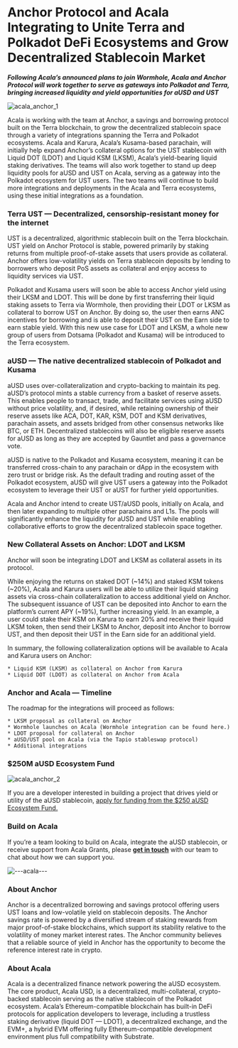 # Anchor Protocol and Acala Integrating to Unite Terra and Polkadot DeFi Ecosystems and Grow Decentralized Stablecoin Market
***Following Acala’s announced plans to join Wormhole, Acala and Anchor Protocol will work together to serve as gateways into Polkadot and Terra, bringing increased liquidity and yield opportunities for aUSD and UST***


![acala_anchor_1](/banner/acala_anchor_1.png)

Acala is working with the team at Anchor, a savings and borrowing protocol built on the Terra blockchain, to grow the decentralized stablecoin space through a variety of integrations spanning the Terra and Polkadot ecosystems. Acala and Karura, Acala’s Kusama-based parachain, will initially help expand Anchor’s collateral options for the UST stablecoin with Liquid DOT (LDOT) and Liquid KSM (LKSM), Acala’s yield-bearing liquid staking derivatives. The teams will also work together to stand up deep liquidity pools for aUSD and UST on Acala, serving as a gateway into the Polkadot ecosystem for UST users. The two teams will continue to build more integrations and deployments in the Acala and Terra ecosystems, using these initial integrations as a foundation. 


### Terra UST — Decentralized, censorship-resistant money for the internet
UST is a decentralized, algorithmic stablecoin built on the Terra blockchain. UST yield on Anchor Protocol is stable, powered primarily by staking returns from multiple proof-of-stake assets that users provide as collateral. Anchor offers low-volatility yields on Terra stablecoin deposits by lending to borrowers who deposit PoS assets as collateral and enjoy access to liquidity services via UST.  

Polkadot and Kusama users will soon be able to access Anchor yield using their LKSM and LDOT. This will be done by first transferring their liquid staking assets to Terra via Wormhole, then providing their LDOT or LKSM as collateral to borrow UST on Anchor. By doing so, the user then earns ANC incentives for borrowing and is able to deposit their UST on the Earn side to earn stable yield. With this new use case for LDOT and LKSM, a whole new group of users from Dotsama (Polkadot and Kusama) will be introduced to the Terra ecosystem.  


### aUSD — The native decentralized stablecoin of Polkadot and Kusama
aUSD uses over-collateralization and crypto-backing to maintain its peg. aUSD’s protocol mints a stable currency from a basket of reserve assets. This enables people to transact, trade, and facilitate services using aUSD without price volatility, and, if desired, while retaining ownership of their reserve assets like ACA, DOT, KAR, KSM, DOT and KSM derivatives, parachain assets, and assets bridged from other consensus networks like BTC, or ETH. Decentralized stablecoins will also be eligible reserve assets for aUSD as long as they are accepted by Gauntlet and pass a governance vote.  

aUSD is native to the Polkadot and Kusama ecosystem, meaning it can be transferred cross-chain to any parachain or dApp in the ecosystem with zero trust or bridge risk. As the default trading and routing asset of the Polkadot ecosystem, aUSD will give UST users a gateway into the Polkadot ecosystem to leverage their UST or aUST for further yield opportunities.  

Acala and Anchor intend to create UST/aUSD pools, initially on Acala, and then later expanding to multiple other parachains and L1s. The pools will significantly enhance the liquidity for aUSD and UST while enabling collaborative efforts to grow the decentralized stablecoin space together.  


### New Collateral Assets on Anchor: LDOT and LKSM
Anchor will soon be integrating LDOT and LKSM as collateral assets in its protocol.  


While enjoying the returns on staked DOT (~14%) and staked KSM tokens (~20%), Acala and Karura users will be able to utilize their liquid staking assets via cross-chain collateralization to access additional yield on Anchor. The subsequent issuance of UST can be deposited into Anchor to earn the platform’s current APY (~19%), further increasing yield. In an example, a user could stake their KSM on Karura to earn 20% and receive their liquid LKSM token, then send their LKSM to Anchor, deposit into Anchor to borrow UST, and then deposit their UST in the Earn side for an additional yield.  

In summary, the following collateralization options will be available to Acala and Karura users on Anchor:  

    * Liquid KSM (LKSM) as collateral on Anchor from Karura
    * Liquid DOT (LDOT) as collateral on Anchor from Acala  


### Anchor and Acala — Timeline  

The roadmap for the integrations will proceed as follows:  

    * LKSM proposal as collateral on Anchor
    * Wormhole launches on Acala (Wormhole integration can be found here.)
    * LDOT proposal for collateral on Anchor
    * aUSD/UST pool on Acala (via the Tapio stableswap protocol)
    * Additional integrations  


### $250M aUSD Ecosystem Fund

![acala_anchor_2](/illustration/acala_anchor_2.png)  

If you are a developer interested in building a project that drives yield or utility of the aUSD stablecoin, [apply for funding from the $250 aUSD Ecosystem Fund. ](https://acala.network/ecosystem-program)  


### Build on Acala

If you’re a team looking to build on Acala, integrate the aUSD stablecoin, or receive support from Acala Grants, please **[get in touch](https://aca.la/build-with-Acala)** with our team to chat about how we can support you.


![---acala---](/illustration/---acala---.png)

### About Anchor  

Anchor is a decentralized borrowing and savings protocol offering users UST loans and low-volatile yield on stablecoin deposits. The Anchor savings rate is powered by a diversified stream of staking rewards from major proof-of-stake blockchains, which support its stability relative to the volatility of money market interest rates. The Anchor community believes that a reliable source of yield in Anchor has the opportunity to become the reference interest rate in crypto.

### About Acala
Acala is a decentralized finance network powering the aUSD ecosystem. The core product, Acala USD, is a decentralized, multi-collateral, crypto-backed stablecoin serving as the native stablecoin of the Polkadot ecosystem. Acala’s Ethereum-compatible blockchain has built-in DeFi protocols for application developers to leverage, including a trustless staking derivative (liquid DOT — LDOT), a decentralized exchange, and the EVM+, a hybrid EVM offering fully Ethereum-compatible development environment plus full compatibility with Substrate.
